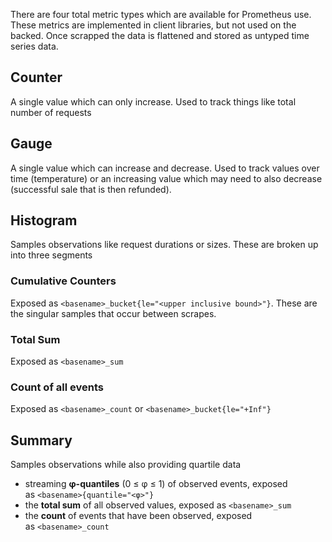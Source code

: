 There are four total metric types which are available for Prometheus use. These metrics are implemented in client libraries, but not used on the backed. Once scrapped the data is flattened and stored as untyped time series data.

## Counter
A single value which can only increase. Used to track things like total number of requests
## Gauge
A single value which can increase and decrease. Used to track values over time (temperature) or an increasing value which may need to also decrease (successful sale that is then refunded).
## Histogram
Samples observations like request durations or sizes. These are broken up into three segments
### Cumulative Counters
Exposed as `<basename>_bucket{le="<upper inclusive bound>"}`. These are the singular samples that occur between scrapes.
### Total Sum
Exposed as `<basename>_sum`
### Count of all events
Exposed as `<basename>_count` or `<basename>_bucket{le="+Inf"}`
## Summary
Samples observations while also providing quartile data
- streaming **φ-quantiles** (0 ≤ φ ≤ 1) of observed events, exposed as `<basename>{quantile="<φ>"}`
- the **total sum** of all observed values, exposed as `<basename>_sum`
- the **count** of events that have been observed, exposed as `<basename>_count`
